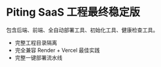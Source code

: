 
# Piting SaaS 工程最终稳定版

包含后端、前端、全自动部署工具、初始化工具、健康检查工具。
- 完整工程目录隔离
- 完全兼容 Render + Vercel 最佳实践
- 完整一键部署流水线
